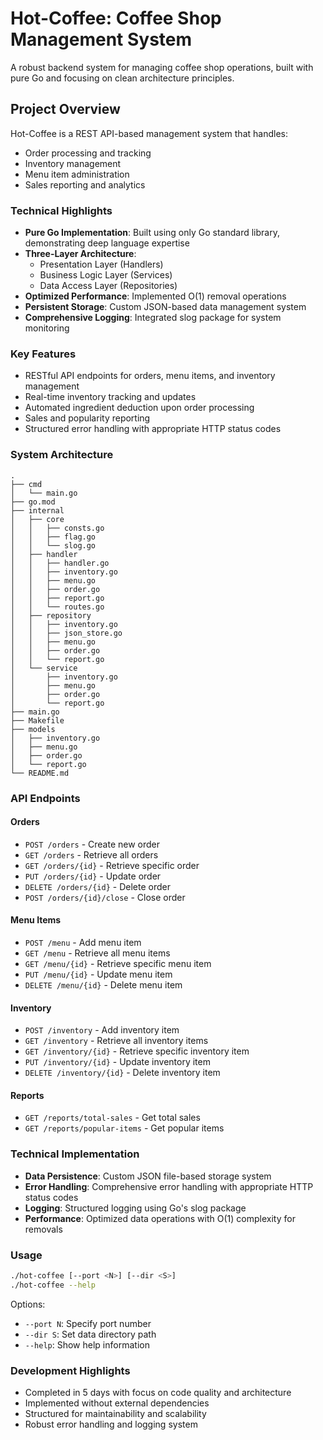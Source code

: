 # Hot-Coffee: Coffee Shop Management System

A robust backend system for managing coffee shop operations, built with pure Go and focusing on clean architecture principles.

## Project Overview

Hot-Coffee is a REST API-based management system that handles:
- Order processing and tracking
- Inventory management
- Menu item administration
- Sales reporting and analytics

### Technical Highlights

- **Pure Go Implementation**: Built using only Go standard library, demonstrating deep language expertise
- **Three-Layer Architecture**:
  - Presentation Layer (Handlers)
  - Business Logic Layer (Services)
  - Data Access Layer (Repositories)
- **Optimized Performance**: Implemented O(1) removal operations
- **Persistent Storage**: Custom JSON-based data management system
- **Comprehensive Logging**: Integrated slog package for system monitoring

### Key Features

- RESTful API endpoints for orders, menu items, and inventory management
- Real-time inventory tracking and updates
- Automated ingredient deduction upon order processing
- Sales and popularity reporting
- Structured error handling with appropriate HTTP status codes

### System Architecture
```
.
├── cmd
│   └── main.go
├── go.mod
├── internal
│   ├── core
│   │   ├── consts.go
│   │   ├── flag.go
│   │   └── slog.go
│   ├── handler
│   │   ├── handler.go
│   │   ├── inventory.go
│   │   ├── menu.go
│   │   ├── order.go
│   │   ├── report.go
│   │   └── routes.go
│   ├── repository
│   │   ├── inventory.go
│   │   ├── json_store.go
│   │   ├── menu.go
│   │   ├── order.go
│   │   └── report.go
│   └── service
│       ├── inventory.go
│       ├── menu.go
│       ├── order.go
│       └── report.go
├── main.go
├── Makefile
├── models
│   ├── inventory.go
│   ├── menu.go
│   ├── order.go
│   └── report.go
└── README.md
```

### API Endpoints

#### Orders
- `POST /orders` - Create new order
- `GET /orders` - Retrieve all orders
- `GET /orders/{id}` - Retrieve specific order
- `PUT /orders/{id}` - Update order
- `DELETE /orders/{id}` - Delete order
- `POST /orders/{id}/close` - Close order

#### Menu Items
- `POST /menu` - Add menu item
- `GET /menu` - Retrieve all menu items
- `GET /menu/{id}` - Retrieve specific menu item
- `PUT /menu/{id}` - Update menu item
- `DELETE /menu/{id}` - Delete menu item

#### Inventory
- `POST /inventory` - Add inventory item
- `GET /inventory` - Retrieve all inventory items
- `GET /inventory/{id}` - Retrieve specific inventory item
- `PUT /inventory/{id}` - Update inventory item
- `DELETE /inventory/{id}` - Delete inventory item

#### Reports
- `GET /reports/total-sales` - Get total sales
- `GET /reports/popular-items` - Get popular items

### Technical Implementation

- **Data Persistence**: Custom JSON file-based storage system
- **Error Handling**: Comprehensive error handling with appropriate HTTP status codes
- **Logging**: Structured logging using Go's slog package
- **Performance**: Optimized data operations with O(1) complexity for removals

### Usage

```bash
./hot-coffee [--port <N>] [--dir <S>]
./hot-coffee --help
```

Options:
- `--port N`: Specify port number
- `--dir S`: Set data directory path
- `--help`: Show help information

### Development Highlights

- Completed in 5 days with focus on code quality and architecture
- Implemented without external dependencies
- Structured for maintainability and scalability
- Robust error handling and logging system
